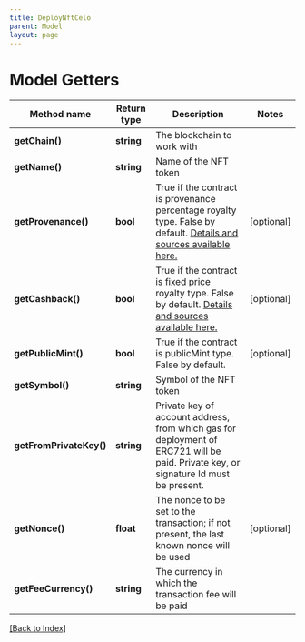 ```yaml
---
title: DeployNftCelo
parent: Model
layout: page
---
```


# Model Getters

Method name | Return type | Description | Notes
------------ | ------------- | ------------- | -------------
**getChain()** | **string** | The blockchain to work with |
**getName()** | **string** | Name of the NFT token |
**getProvenance()** | **bool** | True if the contract is provenance percentage royalty type. False by default. <a href="https://github.com/tatumio/smart-contracts" target="_blank">Details and sources available here.</a> | [optional]
**getCashback()** | **bool** | True if the contract is fixed price royalty type. False by default. <a href="https://github.com/tatumio/smart-contracts" target="_blank">Details and sources available here.</a> | [optional]
**getPublicMint()** | **bool** | True if the contract is publicMint type. False by default. | [optional]
**getSymbol()** | **string** | Symbol of the NFT token |
**getFromPrivateKey()** | **string** | Private key of account address, from which gas for deployment of ERC721 will be paid. Private key, or signature Id must be present. |
**getNonce()** | **float** | The nonce to be set to the transaction; if not present, the last known nonce will be used | [optional]
**getFeeCurrency()** | **string** | The currency in which the transaction fee will be paid |

[[Back to Index]](../index.md)
